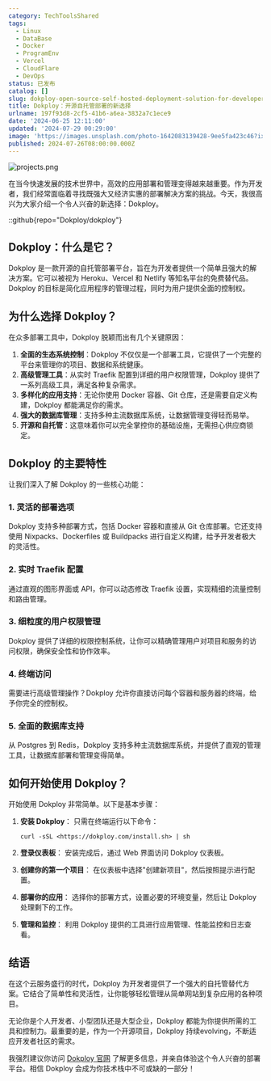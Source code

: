 ```yaml
---
category: TechToolsShared
tags:
  - Linux
  - DataBase
  - Docker
  - ProgramEnv
  - Vercel
  - CloudFlare
  - DevOps
status: 已发布
catalog: []
slug: dokploy-open-source-self-hosted-deployment-solution-for-developers
title: Dokploy：开源自托管部署的新选择
urlname: 197f93d8-2cf5-41b6-a6ea-3832a7c1ece9
date: '2024-06-25 12:11:00'
updated: '2024-07-29 00:29:00'
image: 'https://images.unsplash.com/photo-1642083139428-9ee5fa423c46?ixlib=rb-4.0.3&q=85&fm=jpg&crop=entropy&cs=srgb'
published: 2024-07-26T08:00:00.000Z
---
```


![projects.png](https://prod-files-secure.s3.us-west-2.amazonaws.com/5d24fe63-e567-4804-86f9-9fdc62e13082/adfdc1fe-2109-46ac-9ad4-f50e8631f20c/projects.png?X-Amz-Algorithm=AWS4-HMAC-SHA256&X-Amz-Content-Sha256=UNSIGNED-PAYLOAD&X-Amz-Credential=ASIAZI2LB466RIPCYVV6%2F20250416%2Fus-west-2%2Fs3%2Faws4_request&X-Amz-Date=20250416T213519Z&X-Amz-Expires=3600&X-Amz-Security-Token=IQoJb3JpZ2luX2VjEMX%2F%2F%2F%2F%2F%2F%2F%2F%2F%2FwEaCXVzLXdlc3QtMiJHMEUCIEXMfjTmA19QqFKThI9AiUr90048ZJOvQYHu5ECIjXjWAiEA3jtvjfyb14jdILFVbMdGcfofVbrYFBkB%2FeuXKeSve34q%2FwMIThAAGgw2Mzc0MjMxODM4MDUiDFNzgjw4t2QVw556GyrcA7GchKD6DyN49ohZT4eTeWzMoxZAiTwwGFipQK%2BuZb7EFpI9t7On4ZhQ%2B9oyvICJqb%2BziymaHYMmivOmJVlPMZaZ9JrpioaunFx93g9s9dh6rhDp03Y9OwzmBDLHFMZr7Bx8yarQdx7t5A3JLnKU5B5lj02V8nS11Pg1JcUNuP7p1zKgdV8meeaMrWgXHYVeJ%2BzziBn3BEKrdeEIFOSF%2FnbvSGQ9HcApSShS%2ByZ5USyuEIs6dlYOi58IE0156MAOvucRwEXsM9kUHIRhh%2BCIOWxfHBm76oCviI5lS8jUGmYudhUYy83NNELFKvLZ%2B5kUofe4OmkCToExu11515EdNh2Vim29rpAEsO4qloIwZU1IIpGLCebFtK97QrrEjwPxqxqpkPmop2oG%2Bckkf2NMDhxm9LODQgqLi0AsthNEvfq9CBTYe0USZ8kS01Sa6H0OPY%2F74%2FQCBBSjxK%2FLVH9u0Ky8BAGLKiG8AerTQp7Fs7UEnszuMApsgYhzSpYgKsRv581bJdkf9wKjT%2F%2B1AYdczBHGSs%2BbWl7knpRHaE%2F46yndGedQNuWXGZxhRXMEnq86kDsOmUpB4FLmjqc0Qh6O62kWksoFUSq4JjIN15k6ypQ8pDBNtLpFhCe%2Fx8wrMP%2BqgMAGOqUBZUwUWGAWX1D0EBOi%2Fgwr80kn7oSzNqMNCUhOwayPd2PTAHl%2BaGlO5TNdqDmIrnlW%2B7QpTkNQdWuurXU8QDY%2BXCFPQCpoyKOtb%2FWhvBBdjzbLAK8du1J7QSROkucikUdlV5nPonHElUj%2FIGWhioV8qnw5MgOWElVv3zNT4i2fQOOadyE2eV5fQttnEiQndHgDSjChCD7DLnJpCkHCLSWj7bmr4u%2Bj&X-Amz-Signature=467020288e4192e1f4d4716d57b96fed56d7256cb4c2150d9b8a5cb8dd493bd5&X-Amz-SignedHeaders=host&x-id=GetObject)


在当今快速发展的技术世界中，高效的应用部署和管理变得越来越重要。作为开发者，我们经常面临着寻找既强大又经济实惠的部署解决方案的挑战。今天，我很高兴为大家介绍一个令人兴奋的新选择：Dokploy。


::github{repo="Dokploy/dokploy"}


## Dokploy：什么是它？


Dokploy 是一款开源的自托管部署平台，旨在为开发者提供一个简单且强大的解决方案。它可以被视为 Heroku、Vercel 和 Netlify 等知名平台的免费替代品。Dokploy 的目标是简化应用程序的管理过程，同时为用户提供全面的控制权。


## 为什么选择 Dokploy？


在众多部署工具中，Dokploy 脱颖而出有几个关键原因：

1. **全面的生态系统控制**：Dokploy 不仅仅是一个部署工具，它提供了一个完整的平台来管理你的项目、数据和系统健康。
2. **高级管理工具**：从实时 Traefik 配置到详细的用户权限管理，Dokploy 提供了一系列高级工具，满足各种复杂需求。
3. **多样化的应用支持**：无论你使用 Docker 容器、Git 仓库，还是需要自定义构建，Dokploy 都能满足你的需求。
4. **强大的数据库管理**：支持多种主流数据库系统，让数据管理变得轻而易举。
5. **开源和自托管**：这意味着你可以完全掌控你的基础设施，无需担心供应商锁定。

## Dokploy 的主要特性


让我们深入了解 Dokploy 的一些核心功能：


### 1. 灵活的部署选项


Dokploy 支持多种部署方式，包括 Docker 容器和直接从 Git 仓库部署。它还支持使用 Nixpacks、Dockerfiles 或 Buildpacks 进行自定义构建，给予开发者极大的灵活性。


### 2. 实时 Traefik 配置


通过直观的图形界面或 API，你可以动态修改 Traefik 设置，实现精细的流量控制和路由管理。


### 3. 细粒度的用户权限管理


Dokploy 提供了详细的权限控制系统，让你可以精确管理用户对项目和服务的访问权限，确保安全性和协作效率。


### 4. 终端访问


需要进行高级管理操作？Dokploy 允许你直接访问每个容器和服务器的终端，给予你完全的控制权。


### 5. 全面的数据库支持


从 Postgres 到 Redis，Dokploy 支持多种主流数据库系统，并提供了直观的管理工具，让数据库部署和管理变得简单。


## 如何开始使用 Dokploy？


开始使用 Dokploy 非常简单。以下是基本步骤：

1. **安装 Dokploy**：
只需在终端运行以下命令：

    ```plain text
    curl -sSL <https://dokploy.com/install.sh> | sh
    ```

2. **登录仪表板**：
安装完成后，通过 Web 界面访问 Dokploy 仪表板。
3. **创建你的第一个项目**：
在仪表板中选择"创建新项目"，然后按照提示进行配置。
4. **部署你的应用**：
选择你的部署方式，设置必要的环境变量，然后让 Dokploy 处理剩下的工作。
5. **管理和监控**：
利用 Dokploy 提供的工具进行应用管理、性能监控和日志查看。

## 结语


在这个云服务盛行的时代，Dokploy 为开发者提供了一个强大的自托管替代方案。它结合了简单性和灵活性，让你能够轻松管理从简单网站到复杂应用的各种项目。


无论你是个人开发者、小型团队还是大型企业，Dokploy 都能为你提供所需的工具和控制力。最重要的是，作为一个开源项目，Dokploy 持续evolving，不断适应开发者社区的需求。


我强烈建议你访问 [Dokploy 官网](https://dokploy.com/) 了解更多信息，并亲自体验这个令人兴奋的部署平台。相信 Dokploy 会成为你技术栈中不可或缺的一部分！

